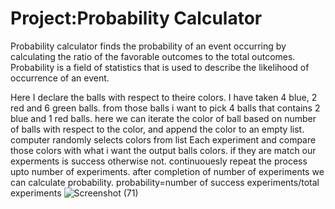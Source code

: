 # Project:Probability Calculator
Probability calculator finds the probability of an event occurring by calculating the ratio of the favorable outcomes to the total outcomes. Probability is a field of statistics that is used to describe the likelihood of occurrence of an event.

Here I declare the balls with respect to theire colors. I have taken 4 blue, 2 red and 6 green balls.
from those balls i want to pick 4 balls that contains 2 blue and 1 red balls. 
here we can iterate the color of ball based on number of balls with respect to the color, and append the color to an empty list.
computer randomly selects colors from list Each experiment and compare those colors with what i want the output balls colors. if they are match our experments is success otherwise not.
continuouesly repeat the process upto number of experiments. after completion of number of experiments 
we can calculate probability.
probability=number of success experiments/total experiments
![Screenshot (71)](https://user-images.githubusercontent.com/99794453/182768293-2f0cea93-9477-450c-9fbb-cac905d95366.png)
